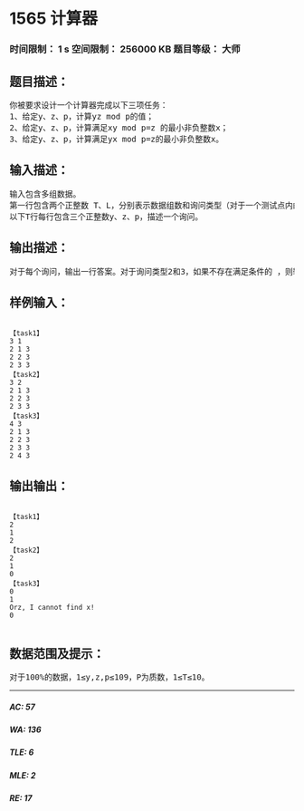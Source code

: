 # 1565 计算器   
### 时间限制： 1 s     空间限制： 256000 KB     题目等级： 大师  
## 题目描述：  

<pre>
你被要求设计一个计算器完成以下三项任务：
1、给定y、z、p，计算yz mod p的值；
2、给定y、z、p，计算满足xy mod p=z 的最小非负整数x；
3、给定y、z、p，计算满足yx mod p=z的最小非负整数x。
</pre>
  
  
## 输入描述：  

<pre>
输入包含多组数据。
第一行包含两个正整数 T、L，分别表示数据组数和询问类型（对于一个测试点内的所有数据，询问类型相同）。
以下T行每行包含三个正整数y、z、p，描述一个询问。
</pre>
  
  
## 输出描述：  

<pre>
对于每个询问，输出一行答案。对于询问类型2和3，如果不存在满足条件的 ，则输出“Orz, I cannot find x!”，注意逗号与“I”之间有一个空格。
</pre>
  
  
## 样例输入：  

<pre><code>
【task1】  
3 1  
2 1 3  
2 2 3  
2 3 3  
【task2】  
3 2  
2 1 3  
2 2 3  
2 3 3  
【task3】  
4 3  
2 1 3  
2 2 3  
2 3 3  
2 4 3 
</code></pre>
  
  
## 输出输出：  

<pre><code>
【task1】  
2  
1  
2  
【task2】  
2  
1  
0  
【task3】  
0  
1  
Orz, I cannot find x!  
0 
 
</code></pre>
  
  
## 数据范围及提示：  

<pre>
对于100%的数据，1≤y,z,p≤109，P为质数，1≤T≤10。
</pre>
  
  
***  

##### AC: 57  
##### WA: 136  
##### TLE: 6  
##### MLE: 2  
##### RE: 17  
